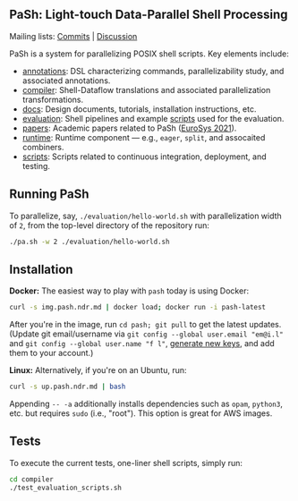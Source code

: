 ## PaSh: Light-touch Data-Parallel Shell Processing

Mailing lists: [Commits](https://groups.google.com/g/pash-commits) | [Discussion](https://groups.google.com/g/pash-discuss)

PaSh is  a system for  parallelizing POSIX shell  scripts. Key elements include:

* [annotations](./annotations/): DSL characterizing commands, parallelizability study, and associated annotations.
* [compiler](./compiler): Shell-Dataflow translations and associated parallelization transformations.
* [docs](./docs): Design documents, tutorials, installation instructions, etc.
* [evaluation](./evaluation): Shell pipelines and example [scripts](./evaluation/scripts) used for the evaluation.
* [papers](./papers): Academic papers related to PaSh ([EuroSys 2021](https://arxiv.org/abs/2007.09436)).
* [runtime](./runtime): Runtime component — e.g., `eager`, `split`, and assocaited combiners.
* [scripts](./scripts): Scripts related to continuous integration, deployment, and testing.

## Running PaSh

To parallelize, say, `./evaluation/hello-world.sh` with parallelization width of `2`, from the top-level directory of the repository run:

```sh
./pa.sh -w 2 ./evaluation/hello-world.sh
``` 

## Installation

**Docker:** The easiest way to play with `pash` today is using Docker:

```sh
curl -s img.pash.ndr.md | docker load; docker run -i pash-latest
```

After you're in the image, run `cd pash; git pull` to get the latest updates. (Update git email/username via `git config --global user.email "em@i.l"` and `git config --global user.name "f l"`, [generate new keys](https://docs.github.com/en/free-pro-team@latest/github/authenticating-to-github/generating-a-new-ssh-key-and-adding-it-to-the-ssh-agent), and add them to your account.)

**Linux:** Alternatively, if you're on an Ubuntu, run:

```sh
curl -s up.pash.ndr.md | bash
```

Appending `-- -a` additionally installs dependencies such as `opam`, `python3`, etc. but requires `sudo` (i.e., "root"). This option is great for AWS images.

## Tests

To execute the current tests, one-liner shell scripts, simply run:

```sh
cd compiler
./test_evaluation_scripts.sh
```

